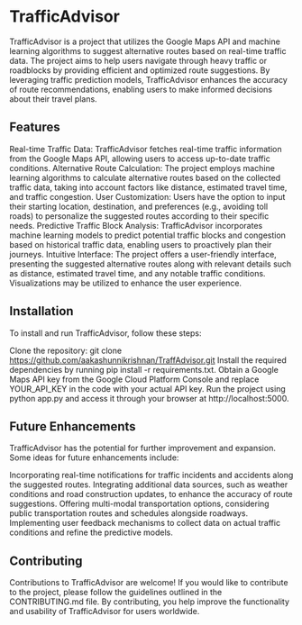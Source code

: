 # TrafficAdvisor
TrafficAdvisor is a project that utilizes the Google Maps API and machine learning algorithms to suggest alternative routes based on real-time traffic data. The project aims to help users navigate through heavy traffic or roadblocks by providing efficient and optimized route suggestions. By leveraging traffic prediction models, TrafficAdvisor enhances the accuracy of route recommendations, enabling users to make informed decisions about their travel plans.

## Features

Real-time Traffic Data: TrafficAdvisor fetches real-time traffic information from the Google Maps API, allowing users to access up-to-date traffic conditions.
Alternative Route Calculation: The project employs machine learning algorithms to calculate alternative routes based on the collected traffic data, taking into account factors like distance, estimated travel time, and traffic congestion.
User Customization: Users have the option to input their starting location, destination, and preferences (e.g., avoiding toll roads) to personalize the suggested routes according to their specific needs.
Predictive Traffic Block Analysis: TrafficAdvisor incorporates machine learning models to predict potential traffic blocks and congestion based on historical traffic data, enabling users to proactively plan their journeys.
Intuitive Interface: The project offers a user-friendly interface, presenting the suggested alternative routes along with relevant details such as distance, estimated travel time, and any notable traffic conditions. Visualizations may be utilized to enhance the user experience.
## Installation
To install and run TrafficAdvisor, follow these steps:

Clone the repository: git clone https://github.com/aakashunnikrishnan/TraffAdvisor.git
Install the required dependencies by running pip install -r requirements.txt.
Obtain a Google Maps API key from the Google Cloud Platform Console and replace YOUR_API_KEY in the code with your actual API key.
Run the project using python app.py and access it through your browser at http://localhost:5000.
## Future Enhancements
TrafficAdvisor has the potential for further improvement and expansion. Some ideas for future enhancements include:

Incorporating real-time notifications for traffic incidents and accidents along the suggested routes.
Integrating additional data sources, such as weather conditions and road construction updates, to enhance the accuracy of route suggestions.
Offering multi-modal transportation options, considering public transportation routes and schedules alongside roadways.
Implementing user feedback mechanisms to collect data on actual traffic conditions and refine the predictive models.
## Contributing
Contributions to TrafficAdvisor are welcome! If you would like to contribute to the project, please follow the guidelines outlined in the CONTRIBUTING.md file. By contributing, you help improve the functionality and usability of TrafficAdvisor for users worldwide.

